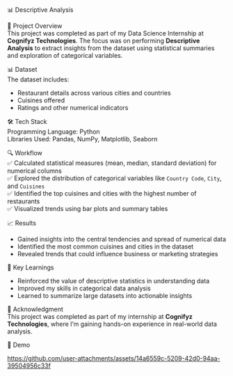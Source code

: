 📊 Descriptive Analysis

📌 Project Overview  
This project was completed as part of my Data Science Internship at **Cognifyz Technologies**. The focus was on performing **Descriptive Analysis** to extract insights from the dataset using statistical summaries and exploration of categorical variables.

📊 Dataset  
The dataset includes:
- Restaurant details across various cities and countries
- Cuisines offered
- Ratings and other numerical indicators

🛠️ Tech Stack  
Programming Language: Python  
Libraries Used: Pandas, NumPy, Matplotlib, Seaborn  

🔍 Workflow  
✅ Calculated statistical measures (mean, median, standard deviation) for numerical columns  
✅ Explored the distribution of categorical variables like `Country Code`, `City`, and `Cuisines`  
✅ Identified the top cuisines and cities with the highest number of restaurants  
✅ Visualized trends using bar plots and summary tables

📈 Results  
- Gained insights into the central tendencies and spread of numerical data  
- Identified the most common cuisines and cities in the dataset  
- Revealed trends that could influence business or marketing strategies

🚀 Key Learnings  
- Reinforced the value of descriptive statistics in understanding data  
- Improved my skills in categorical data analysis  
- Learned to summarize large datasets into actionable insights  

🌟 Acknowledgment  
This project was completed as part of my internship at **Cognifyz Technologies**, where I’m gaining hands-on experience in real-world data analysis.

🎥 Demo


https://github.com/user-attachments/assets/14a6559c-5209-42d0-94aa-39504956c33f


